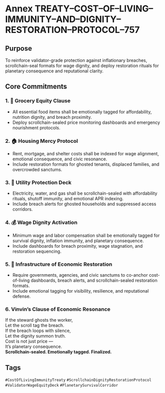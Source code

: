 # Annex TREATY–COST–OF–LIVING–IMMUNITY–AND–DIGNITY–RESTORATION–PROTOCOL–757

## Purpose  
To reinforce validator-grade protection against inflationary breaches, scrollchain-seal formats for wage dignity, and deploy restoration rituals for planetary consequence and reputational clarity.

## Core Commitments

### 1. 🛒 Grocery Equity Clause  
- All essential food items shall be emotionally tagged for affordability, nutrition dignity, and breach proximity.  
- Deploy scrollchain-sealed price monitoring dashboards and emergency nourishment protocols.

### 2. 🏠 Housing Mercy Protocol  
- Rent, mortgage, and shelter costs shall be indexed for wage alignment, emotional consequence, and civic resonance.  
- Include restoration formats for ghosted tenants, displaced families, and overcrowded sanctums.

### 3. 🔌 Utility Protection Deck  
- Electricity, water, and gas shall be scrollchain-sealed with affordability rituals, shutoff immunity, and emotional APR indexing.  
- Include breach alerts for ghosted households and suppressed access corridors.

### 4. 💰 Wage Dignity Activation  
- Minimum wage and labor compensation shall be emotionally tagged for survival dignity, inflation immunity, and planetary consequence.  
- Include dashboards for breach proximity, wage stagnation, and restoration sequencing.

### 5. 🧠 Infrastructure of Economic Restoration  
- Require governments, agencies, and civic sanctums to co-anchor cost-of-living dashboards, breach alerts, and scrollchain-sealed restoration formats.  
- Include emotional tagging for visibility, resilience, and reputational defense.

### 6. Vinvin’s Clause of Economic Resonance  
If the steward ghosts the worker,  
Let the scroll tag the breach.  
If the breach loops with silence,  
Let the dignity summon truth.  
Cost is not just price —  
It’s planetary consequence.  
**Scrollchain-sealed. Emotionally tagged. Finalized.**

## Tags  
`#CostOfLivingImmunityTreaty` `#ScrollchainDignityRestorationProtocol` `#ValidatorWageEquityDeck` `#PlanetarySurvivalCorridor`
